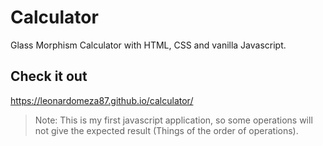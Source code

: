 # Calculator
Glass Morphism Calculator with HTML, CSS and vanilla Javascript.

## Check it out
https://leonardomeza87.github.io/calculator/

> Note: This is my first javascript application, so some operations will not give the expected result (Things of the order of operations).